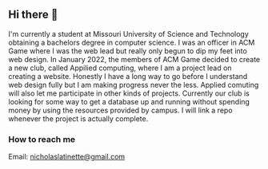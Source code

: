 ## Hi there 👋
I'm currently a student at Missouri University of Science and Technology obtaining a bachelors degree in computer science. 
I was an officer in ACM Game where I was the web lead but really only begun to dip my feet into web design. In January 2022, the members of 
ACM Game decided to create a new club, called Appilied computing, where I am a project lead on creating a website. Honestly I have a long way to 
go before I understand web design fully but I am making progress never the less. Applied comuting will also let me participate in other kinds of projects.
Currently our club is looking for some way to get a database up and running without spending money by using the resources provided by campus. I will link a repo whenever the project is actually complete.

### How to reach me
Email: nicholaslatinette@gmail.com

<!--
**NickLatinette/nicklatinette** is a ✨ _special_ ✨ repository because its `README.md` (this file) appears on your GitHub profile.

Here are some ideas to get you started:

- 🔭 I’m currently working on ...
- 🌱 I’m currently learning ...
- 👯 I’m looking to collaborate on ...
- 🤔 I’m looking for help with ...
- 💬 Ask me about ...
- 📫 How to reach me: ...
- 😄 Pronouns: ...
- ⚡ Fun fact: ...
-->


